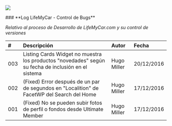 <p align="left">
<img src="https://s28.postimg.org/ux8l1tv6l/imagengit.png">
</p>
### **Log LifeMyCar - Control de Bugs**

_Relativo al proceso de Desarrollo de LifeMyCar.com y su control de versiones_






| # | Descripción  |Autor|Fecha|
|:------------- |:------------- |:---------------|:---------------|
|003| Listing Cards Widget no muestra los productos "novedades" según su fecha de inclusión en el sistema|Hugo Miller|20/12/2016|
|002| (Fixed) Error después de un par de segundos en "Localition" de FacetWP del Search del Home|Hugo Miller|17/12/2016|
|001| (Fixed) No se pueden subir fotos de perfil o fondos desde Ultimate Member|Hugo Miller|17/12/2016|
